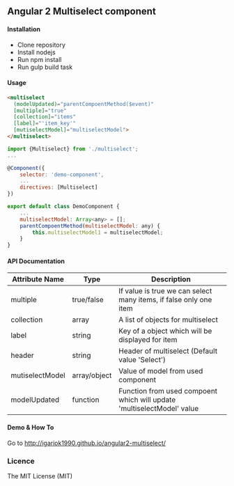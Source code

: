 ## Angular 2 Multiselect component

#### Installation

- Clone repository
- Install nodejs
- Run npm install
- Run gulp build task

#### Usage
```html
<multiselect 
  (modelUpdated)="parentCompoentMethod($event)" 
  [multiple]="true" 
  [collection]="items" 
  [label]="'item_key'" 
  [mutiselectModel]="multiselectModel">
</multiselect>
```

```js
import {Multiselect} from './multiselect';
...

@Component({
    selector: 'demo-component',
    ...
    directives: [Multiselect]
})

export default class DemoComponent {
    ...
    multiselectModel: Array<any> = [];
    parentCompoentMethod(multiselectModel: any) {
        this.multiselectModel1 = multiselectModel;
    }
}
```

#### API Documentation
| Attribute  Name | Type | Description |
| --- | --- | --- |
| multiple | true/false| If value is true we can select many items, if false only one item |
| collection | array | A list of objects for multiselect |
| label | string | Key of a object which will be displayed  for item |
| header | string | Header of multiselect (Default value 'Select')  |
| mutiselectModel | array/object | Value of model from used component |
| modelUpdated | function  | Function from used compoent which will update 'multiselectModel' value  |

#### Demo & How To 
Go to http://igariok1990.github.io/angular2-multiselect/

### Licence
The MIT License (MIT)


